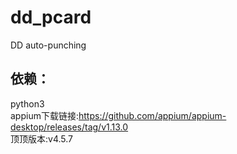# dd_pcard
DD auto-punching


## 依赖：
  python3<br>
  appium下载链接:https://github.com/appium/appium-desktop/releases/tag/v1.13.0<br>
  顶顶版本:v4.5.7<br>
  
